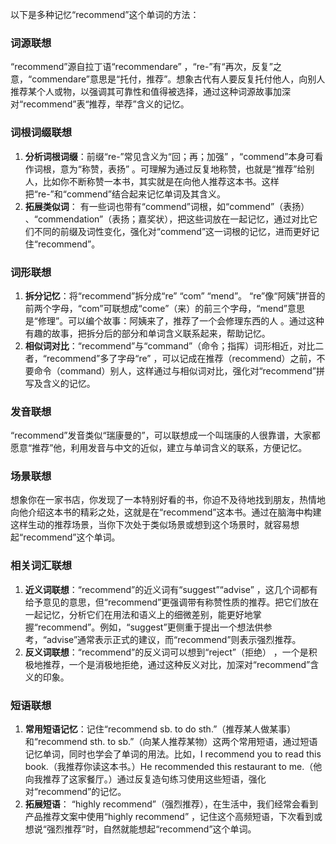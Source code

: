 以下是多种记忆“recommend”这个单词的方法：

### 词源联想
“recommend”源自拉丁语“recommendare” ，“re-”有“再次，反复”之意，“commendare”意思是“托付，推荐”。想象古代有人要反复托付他人，向别人推荐某个人或物，以强调其可靠性和值得被选择，通过这种词源故事加深对“recommend”表“推荐，举荐”含义的记忆。 

### 词根词缀联想
1. **分析词根词缀**：前缀“re-”常见含义为“回；再；加强” ，“commend”本身可看作词根，意为“称赞，表扬” 。可理解为通过反复地称赞，也就是“推荐”给别人，比如你不断称赞一本书，其实就是在向他人推荐这本书。这样把“re-”和“commend”结合起来记忆单词及其含义。
2. **拓展类似词**： 有一些词也带有“commend”词根，如“commend”（表扬） 、“commendation”（表扬；嘉奖状），把这些词放在一起记忆，通过对比它们不同的前缀及词性变化，强化对“commend”这一词根的记忆，进而更好记住“recommend”。

### 词形联想
1. **拆分记忆**：将“recommend”拆分成“re” “com” “mend”。 “re”像“阿姨”拼音的前两个字母，“com”可联想成“come”（来）的前三个字母，“mend”意思是“修理”。可以编个故事：阿姨来了，推荐了一个会修理东西的人 。通过这种有趣的故事，把拆分后的部分和单词含义联系起来，帮助记忆。
2. **相似词对比**：“recommend”与“command”（命令；指挥）词形相近，对比二者，“recommend”多了字母“re” ，可以记成在推荐（recommend）之前，不要命令（command）别人，这样通过与相似词对比，强化对“recommend”拼写及含义的记忆。

### 发音联想
“recommend”发音类似“瑞康曼的”，可以联想成一个叫瑞康的人很靠谱，大家都愿意“推荐”他，利用发音与中文的近似，建立与单词含义的联系，方便记忆。

### 场景联想
想象你在一家书店，你发现了一本特别好看的书，你迫不及待地找到朋友，热情地向他介绍这本书的精彩之处，这就是在“recommend”这本书。通过在脑海中构建这样生动的推荐场景，当你下次处于类似场景或想到这个场景时，就容易想起“recommend”这个单词。

### 相关词汇联想
1. **近义词联想**：“recommend”的近义词有“suggest”“advise” ，这几个词都有给予意见的意思，但“recommend”更强调带有称赞性质的推荐。把它们放在一起记忆，分析它们在用法和语义上的细微差别，能更好地掌握“recommend”。例如，“suggest”更侧重于提出一个想法供参考，“advise”通常表示正式的建议，而“recommend”则表示强烈推荐。
2. **反义词联想**：“recommend”的反义词可以想到“reject”（拒绝） ，一个是积极地推荐，一个是消极地拒绝，通过这种反义对比，加深对“recommend”含义的印象。 

### 短语联想
1. **常用短语记忆**：记住“recommend sb. to do sth.”（推荐某人做某事）和“recommend sth. to sb.”（向某人推荐某物）这两个常用短语，通过短语记忆单词，同时也学会了单词的用法。比如，I recommend you to read this book.（我推荐你读这本书。）He recommended this restaurant to me.（他向我推荐了这家餐厅。）通过反复造句练习使用这些短语，强化对“recommend”的记忆。 
2. **拓展短语**： “highly recommend”（强烈推荐），在生活中，我们经常会看到产品推荐文案中使用“highly recommend” ，记住这个高频短语，下次看到或想说“强烈推荐”时，自然就能想起“recommend”这个单词。 